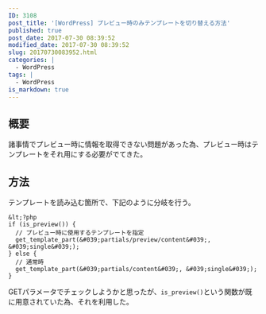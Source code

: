 ```yaml
---
ID: 3108
post_title: '[WordPress] プレビュー時のみテンプレートを切り替える方法'
published: true
post_date: 2017-07-30 08:39:52
modified_date: 2017-07-30 08:39:52
slug: 20170730083952.html
categories: |
  - WordPress
tags: |
  - WordPress
is_markdown: true
---
```

## 概要

諸事情でプレビュー時に情報を取得できない問題があった為、プレビュー時はテンプレートをそれ用にする必要がでてきた。

## 方法

テンプレートを読み込む箇所で、下記のように分岐を行う。

```language-php
&lt;?php
if (is_preview()) {
  // プレビュー時に使用するテンプレートを指定
  get_template_part(&#039;partials/preview/content&#039;, &#039;single&#039;);
} else {
  // 通常時
  get_template_part(&#039;partials/content&#039;, &#039;single&#039;);
}
```

GETパラメータでチェックしようかと思ったが、`is_preview()`という関数が既に用意されていた為、それを利用した。